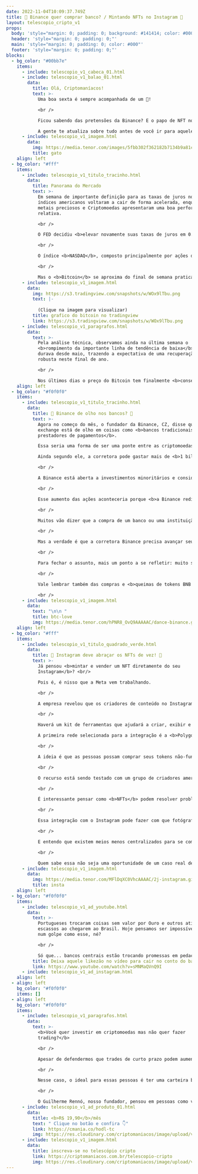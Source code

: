 ```yaml
---
date: 2022-11-04T10:09:37.749Z
title: 🏦 Binance quer comprar banco? / Mintando NFTs no Instagram 🤳
layout: telescopio_cripto_v1
props:
  body: 'style="margin: 0; padding: 0; background: #141414; color: #000"'
  header: 'style="margin: 0; padding: 0;"'
  main: 'style="margin: 0; padding: 0; color: #000"'
  footer: 'style="margin: 0; padding: 0;"'
blocks:
  - bg_color: "#00bb7e"
    items:
      - include: telescopio_v1_cabeca_01.html
      - include: telescopio_v1_balao_01.html
        data:
          title: Olá, Criptomaníacos!
          text: >-
            Uma boa sexta é sempre acompanhada de um 🔭!

            <br />

            Ficou sabendo das pretensões da Binance? E o papo de NFT no Insta?<br/>

            A gente te atualiza sobre tudo antes de você ir para aquele rolezinho sexteiro!
      - include: telescopio_v1_imagem.html
        data:
          img: https://media.tenor.com/images/5fbb302f362182b7134b9a81cb6a90c8/tenor.gif
          title: gato
    align: left
  - bg_color: "#fff"
    items:
      - include: telescopio_v1_titulo_tracinho.html
        data:
          title: Panorama do Mercado
          text: >-
            Em semana de importante definição para as taxas de juros nos EUA, os
            índices americanos voltaram a cair de forma acelerada, enquanto os
            metais preciosos e Criptomoedas apresentaram uma boa performance
            relativa.

            <br />

            O FED decidiu <b>elevar novamente suas taxas de juros em 0.75%</b>, mas através da coletiva de seu presidente deixou a “porta aberta” para <b>reduzir o ritmo nas próximas reuniões</b>, conforme se aproximam das projeções para 2023.

            <br />

            O índice <b>NASDAQ</b>, composto principalmente por ações de empresas de tecnologia e mais sensíveis à variação das taxas de juros, acumulava <b>queda superior aos 7%</b> até o fechamento de ontem.

            <br />

            Mas o <b>Bitcoin</b> se aproxima do final de semana praticamente no “<b>zero a zero</b>”, voltando a mostrar bastante resiliência, enquanto diversos <b>projetos alternativos</b> (Altcoins) acumulam <b>retornos de dois dígitos</b>.
      - include: telescopio_v1_imagem.html
        data:
          img: https://s3.tradingview.com/snapshots/w/WOx9lTbu.png
          text: |-
            
            (Clique na imagem para visualizar)
          title: grafico do bitcoin no tradingview
          link: https://s3.tradingview.com/snapshots/w/WOx9lTbu.png
      - include: telescopio_v1_paragrafos.html
        data:
          text: >-
            Pela análise técnica, observamos ainda na última semana o
            <b>rompimento da importante linha de tendência de baixa</b> que
            durava desde maio, trazendo a expectativa de uma recuperação mais
            robusta neste final de ano.

            <br />

            Nos últimos dias o preço do Bitcoin tem finalmente <b>conseguido se manter acima do patamar de US$20.000</b>, podendo confirmar um pivô de alta que projeta um primeiro <b>alvo na região dos US$22.500</b>.
    align: left
  - bg_color: "#f0f0f0"
    items:
      - include: telescopio_v1_titulo_tracinho.html
        data:
          title: 🏦 Binance de olho nos bancos? 🏦
          text: >-
            Agora no começo do mês, o fundador da Binance, CZ, disse que a
            exchange está de olho em coisas como <b>bancos tradicionais e
            prestadores de pagamentos</b>. 

            Essa seria uma forma de ser uma ponte entre as criptomoedas e o mundo financeiro tradicional. <br/>

            Ainda segundo ele, a corretora pode gastar mais de <b>1 bilhão de dólares</b> em negócios no ano de 2022. 

            <br />

            A Binance está aberta a investimentos minoritários e considera até mesmo uma aquisição total, já que CZ acredita que esta é uma boa oportunidade para que a exchange <b>capitalize o aumento esperado no preço das ações de um banco com a sua empresa</b>. 

            <br />

            Esse aumento das ações aconteceria porque <b>a Binance redirecionaria os seus usuários para seu banco</b> e como é um número muito expressivo de pessoas, poderia aumentar exponencialmente o seu valor.

            <br />

            Muitos vão dizer que a compra de um banco ou uma instituição financeira fere o princípio e ideologia inicial da Binance, que no início era bem mais preocupada em descentralização e privacidade do usuário.

            <br />

            Mas a verdade é que a corretora Binance precisa avançar seus negócios como a empresa tradicional que virou. E realmente, <b>ter um banco poderia impulsionar suas receitas</b> e mudar seu patamar empresarial. (In)felizmente, faz parte do jogo…

            <br />

            Para fechar o assunto, mais um ponto a se refletir: muito se discute quanto a rede BNB é descentralizada e independente da empresa. Se na teoria não haveria vínculo direto, a verdade é que a concentração de validadores da rede é <b>polêmica</b>. 

            <br />

            Vale lembrar também das compras e <b>queimas de tokens BNB pela exchange Binance</b>, o que aproxima empresa e rede.  

            <br />
      - include: telescopio_v1_imagem.html
        data:
          text: "\n\n "
          title: btc-love
          img: https://media.tenor.com/hPNR8_OvQ9AAAAAC/dance-binance.gif
    align: left
  - bg_color: "#fff"
    items:
      - include: telescopio_v1_titulo_quadrado_verde.html
        data:
          title: 📸 Instagram deve abraçar os NFTs de vez! 🤳
          text: >-
            Já pensou <b>mintar e vender um NFT diretamente do seu
            Instagram</b>? <br/>

            Pois é, é nisso que a Meta vem trabalhando.

            <br />

            A empresa revelou que os criadores de conteúdo no Instagram em breve poderão <b>criar seus próprios NFTs e vendê-los diretamente aos fãs</b>, dentro e fora do Instagram. 

            <br />

            Haverá um kit de ferramentas que ajudará a criar, exibir e vender NFTs. 

            A primeira rede selecionada para a integração é a <b>Polygon</b>, mas há avanços para que a <b>Solana</b> também esteja disponível.

            <br />

            A ideia é que as pessoas possam comprar seus tokens não-fungíveis como qualquer outra compra corriqueira no aplicativo, tanto em <b>iOS e Android</b>. 

            <br />

            O recurso está sendo testado com um grupo de criadores americano antes de que a funcionalidade fique disponível em mais países. 

            <br />

            É interessante pensar como <b>NFTs</b> podem resolver problemas reais das empresas e profissionais. 

            <br />

            Essa integração com o Instagram pode fazer com que fotógrafos vendam sua arte de meio mais fácil. Artistas podem vender itens personalizados a seus fãs.

            <br />

            E entendo que existem meios menos centralizados para se comercializar tokens, mas não podemos ignorar o <b>tamanho do mercado que pode se abrir com o Insta</b>.

            <br />

            Quem sabe essa não seja uma oportunidade de um caso real de sucesso com NFTs e isso impulsione a tecnologia nos protocolos abertos também? 🤩🤩🤩
      - include: telescopio_v1_imagem.html
        data:
          img: https://media.tenor.com/MFlDqXC0VhcAAAAC/2j-instagram.gif
          title: insta
    align: left
  - bg_color: "#f0f0f0"
    items:
      - include: telescopio_v1_ad_youtube.html
        data:
          text: >-
            Portugueses trocaram coisas sem valor por Ouro e outros ativos
            escassos ao chegarem ao Brasil. Hoje pensamos ser impossível cair
            num golpe como esse, né? 

            <br />

            Só que... bancos centrais estão trocando promessas em pedaços de papel por <b>Ouro e Bitcoin</b> de investidores de todo o mundo. E aí, já comprou seu cocar? 
          title: Deixa aquele likezão no vídeo para cair no conto do banco central!
          link: https://www.youtube.com/watch?v=sMNMaQVnQ9I
      - include: telescopio_v1_ad_instagram.html
    align: left
  - align: left
    bg_color: "#f0f0f0"
    items: []
  - align: left
    bg_color: "#f0f0f0"
    items:
      - include: telescopio_v1_paragrafos.html
        data:
          text: >-
            <b>Você quer investir em criptomoedas mas não quer fazer
            trading?</b>

            <br />

            Apesar de defendermos que trades de curto prazo podem aumentar sua rentabilidade, entendemos que nem todo mundo tem o tempo disponível pra operar.

            <br />

            Nesse caso, o ideal para essas pessoas é ter uma carteira bem fundamentada para o longo prazo, cujo objetivo seja acumular Bitcoins.

            <br />

            O Guilherme Rennó, nosso fundador, pensou em pessoas como você e decidiu criar a Carteira HODL, voltada para quem quer dar o primeiro passo no mercado cripto sem se preocupar em operar todo dia.
      - include: telescopio_v1_ad_produto_01.html
        data:
          title: <b>R$ 19,90</b>/mês
          text: " Clique no botão e confira 👇"
          link: https://cmania.co/hodl-tc
          img: https://res.cloudinary.com/criptomaniacos/image/upload/v1661372975/telescopio/produtos/logo_carteira_hodl_mhzjq6.png
      - include: telescopio_v1_imagem.html
        data:
          title: inscreva-se no telescópio cripto
          link: https://criptomaniacos.com.br/telescopio-cripto
          img: https://res.cloudinary.com/criptomaniacos/image/upload/v1662133224/telescopio/inscreva-se-telescopio.png
---
```

